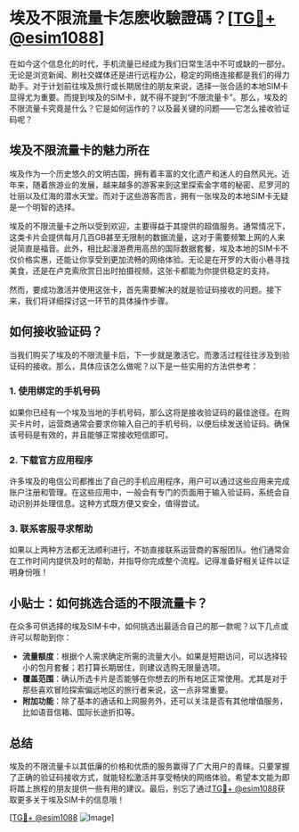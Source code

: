 # 埃及不限流量卡怎麽收驗證碼？[[TG💪+ @esim1088](https://t.me/s/esim1088)]

在如今这个信息化的时代，手机流量已经成为我们日常生活中不可或缺的一部分。无论是浏览新闻、刷社交媒体还是进行远程办公，稳定的网络连接都是我们的得力助手。对于计划前往埃及旅行或长期居住的朋友来说，选择一张合适的本地SIM卡显得尤为重要。而提到埃及的SIM卡，就不得不提到“不限流量卡”。那么，埃及的不限流量卡究竟是什么？它是如何运作的？以及最关键的问题——它怎么接收验证码呢？

## 埃及不限流量卡的魅力所在

埃及作为一个历史悠久的文明古国，拥有着丰富的文化遗产和迷人的自然风光。近年来，随着旅游业的发展，越来越多的游客来到这里探索金字塔的秘密、尼罗河的壮丽以及红海的潜水天堂。而对于这些游客而言，拥有一张埃及的本地SIM卡无疑是一个明智的选择。

埃及的不限流量卡之所以受到欢迎，主要得益于其提供的超值服务。通常情况下，这类卡片会提供每月几百GB甚至无限制的数据流量，这对于需要频繁上网的人来说简直是福音。此外，相比起漫游费用高昂的国际数据套餐，埃及本地的SIM卡不仅价格实惠，还能让你享受到更加流畅的网络体验。无论是在开罗的大街小巷寻找美食，还是在卢克索欣赏日出时拍摄视频，这张卡都能为你提供稳定的支持。

然而，要成功激活并使用这张卡，首先需要解决的就是验证码接收的问题。接下来，我们将详细探讨这一环节的具体操作步骤。

## 如何接收验证码？

当我们购买了埃及的不限流量卡后，下一步就是激活它。而激活过程往往涉及到验证码的接收。那么，具体应该怎么做呢？以下是一些实用的方法供参考：

### 1. 使用绑定的手机号码
如果你已经有一个埃及当地的手机号码，那么这将是接收验证码的最佳途径。在购买卡片时，运营商通常会要求你输入自己的手机号码，以便后续发送验证码。确保该号码是有效的，并且能够正常接收短信即可。

### 2. 下载官方应用程序
许多埃及的电信公司都推出了自己的手机应用程序，用户可以通过这些应用来完成账户注册和管理。在这些应用中，一般会有专门的页面用于输入验证码，系统会自动识别并处理信息。这种方式既方便又安全，值得尝试。

### 3. 联系客服寻求帮助
如果以上两种方法都无法顺利进行，不妨直接联系运营商的客服团队。他们通常会在工作时间内提供及时的帮助，并指导你完成整个流程。记得准备好相关证件以证明身份哦！

## 小贴士：如何挑选合适的不限流量卡？

在众多可供选择的埃及SIM卡中，如何挑选出最适合自己的那一款呢？以下几点或许可以帮助到你：

- **流量额度**：根据个人需求确定所需的流量大小。如果是短期访问，可以选择较小的包月套餐；若打算长期居住，则建议选购无限量选项。
- **覆盖范围**：确认所选卡片是否能够在你想去的所有地区正常使用。尤其是对于那些喜欢冒险探索偏远地区的旅行者来说，这一点非常重要。
- **附加功能**：除了基本的通话和上网服务外，还可以关注是否有其他增值服务，比如语音信箱、国际长途折扣等。

## 总结

埃及的不限流量卡以其低廉的价格和优质的服务赢得了广大用户的青睐。只要掌握了正确的验证码接收方式，就能轻松激活并享受畅快的网络体验。希望本文能为即将踏上旅程的朋友提供一些有用的建议。最后，别忘了通过[TG💪+ @esim1088](https://t.me/s/esim1088)获取更多关于埃及SIM卡的信息哦！

[[TG💪+ @esim1088](https://t.me/s/esim1088) ![Image](https://i.postimg.cc/4NQfJmqS/Snipaste-2025-05-13-00-14-12.png)]